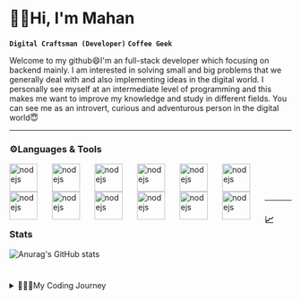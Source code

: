 # 👋🏻Hi, I'm Mahan
**`Digital Craftsman (Developer)`** **`Coffee Geek`**

<p>
  Welcome to my github😄I'm an full-stack developer which focusing on backend mainly. I am interested in solving small and big problems that we generally deal with and also implementing ideas in the digital world. I personally see myself at an intermediate level of programming and this makes me want to improve my knowledge and study in different fields. You can see me as an introvert, curious and adventurous person in the digital world😇
</p>

---

### ⚙Languages & Tools

<div style="display:block;width:100%;margin-bottom:10px;">
  <img align="left" alt="nodejs" width="50px" style="padding-right:23px;" src="https://cdn.jsdelivr.net/gh/devicons/devicon@latest/icons/nodejs/nodejs-original-wordmark.svg" />
<img align="left" alt="nodejs" width="50px" style="padding-right:23px;" src="https://cdn.jsdelivr.net/gh/devicons/devicon@latest/icons/javascript/javascript-original.svg" />
<img align="left" alt="nodejs" width="50px" style="padding-right:23px;" src="https://cdn.jsdelivr.net/gh/devicons/devicon@latest/icons/java/java-original.svg" />
<img align="left" alt="nodejs" width="50px" style="padding-right:23px;" src="https://cdn.jsdelivr.net/gh/devicons/devicon@latest/icons/html5/html5-original.svg" />
<img align="left" alt="nodejs" width="50px" style="padding-right:23px;" src="https://cdn.jsdelivr.net/gh/devicons/devicon@latest/icons/css3/css3-original.svg" />
<img align="left" alt="nodejs" width="50px" style="padding-right:23px;" src="https://cdn.jsdelivr.net/gh/devicons/devicon@latest/icons/express/express-original-wordmark.svg" />
<img align="left" alt="nodejs" width="50px" style="padding-right:23px;" src="https://cdn.jsdelivr.net/gh/devicons/devicon@latest/icons/mongodb/mongodb-original.svg" />
<img align="left" alt="nodejs" width="50px" style="padding-right:23px;" src="https://cdn.jsdelivr.net/gh/devicons/devicon@latest/icons/mongoose/mongoose-original.svg" />
<img align="left" alt="nodejs" width="50px" style="padding-right:23px;" src="https://cdn.jsdelivr.net/gh/devicons/devicon@latest/icons/mysql/mysql-original.svg" />
<img align="left" alt="nodejs" width="50px" style="padding-right:23px;" src="https://cdn.jsdelivr.net/gh/devicons/devicon@latest/icons/sequelize/sequelize-original.svg" />
<img align="left" alt="nodejs" width="50px" style="padding-right:23px;" src="https://cdn.jsdelivr.net/gh/devicons/devicon@latest/icons/git/git-original.svg" />
<img align="left" alt="nodejs" width="50px" style="padding-right:23px;" src="https://cdn.jsdelivr.net/gh/devicons/devicon@latest/icons/github/github-original.svg" />

</div>
<br /><br /><br />

---

### 📈Stats

![Anurag's GitHub stats](https://github-readme-stats.vercel.app/api?username=Callmehaan&show_icons=true&theme=synthwave)

#

<details>
  <summary>👨🏻‍💻My Coding Journey</summary>
  I have always been interested in computers and technology ever since I was a kid. I've always wanted to be a programmer and build applications, but my coding journey started in college. During my first year there, I began learning C++, but I never finished it. At the time, I wanted to see the results of my code quickly and visually, which led to my interest in web development with HTML, CSS, and JavaScript. It was very fun and amazing to create headers, footers, and all sorts of visual elements. However, the visual and graphical components that could be developed with HTML, CSS, and JavaScript weren't enough for me; I wanted to develop the logic of these applications too. So I started learning Node.js, and now I'm here, passionate about developing and eager to learn more about programming.
</details>

<link rel="stylesheet" type='text/css' href="https://cdn.jsdelivr.net/gh/devicons/devicon@latest/devicon.min.css" />

<!--
**Callmehaan/Callmehaan** is a ✨ _special_ ✨ repository because its `README.md` (this file) appears on your GitHub profile.

Here are some ideas to get you started:

- 🔭 I’m currently working on ...
- 🌱 I’m currently learning ...
- 👯 I’m looking to collaborate on ...
- 🤔 I’m looking for help with ...
- 💬 Ask me about ...
- 📫 How to reach me: ...
- 😄 Pronouns: ...
- ⚡ Fun fact: ...
-->
